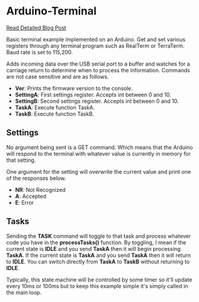 # Arduino-Terminal

[Read Detailed Blog Post](https://oshgarage.com/arduino-console/)

Basic terminal example implemented on an Arduino. Get and set various registers through any terminal program such as RealTerm or TerraTerm. Baud rate is set to 115,200.

Adds incoming data over the USB serial port to a buffer and watches for a carriage return to determine when to process the information. Commands are not case sensitive and are as follows.

- **Ver**: Prints the firmware version to the console.
- **SettingA**: First settings register. Accepts int between 0 and 10. 
- **SettingB**: Second settings register. Accepts int between 0 and 10. 
- **TaskA**: Execute function TaskA. 
- **TaskB**: Execute function TaskB.

## Settings
No argument being sent is a GET command. Which means that the Arduino will respond to the terminal with whatever value is currently in memory for that setting. 

One argument for the setting will overwrite the current value and print one of the responses below. 
- **NR**: Not Recognized
- **A**: Accepted
- **E**: Error

## Tasks
Sending the **TASK** command will toggle to that task and process whatever code you have in the **processTasks()** function. By toggling, I mean if the current state is **IDLE** and you send **TaskA** then it will begin processing **TaskA**. If the current state is **TaskA** and you send **TaskA** then it will return to **IDLE**. You can switch directly from **TaskA** to **TaskB** without returning to **IDLE**.

Typically, this state machine will be controlled by some timer so it'll update every 10ms or 100ms but to keep this example simple it's simply called in the main loop. 